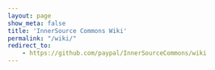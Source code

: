 ```yaml
---
layout: page
show_meta: false
title: 'InnerSource Commons Wiki'       
permalink: "/wiki/"
redirect_to: 
    - https://github.com/paypal/InnerSourceCommons/wiki
---
```

